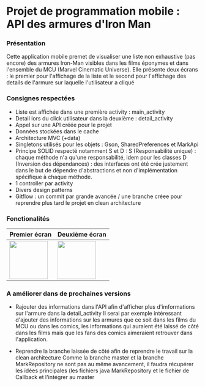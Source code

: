 # Projet de programmation mobile : API des armures d'Iron Man

### Présentation
Cette application mobile premet de visualiser une liste non exhaustive (pas encore) des armures Iron-Man visibles dans les films éponymes et dans l'ensemble du MCU (Marvel Cinematic Universe).
Elle présente deux écrans : le premier pour l'affichage de la liste et le second pour l'affichage des details de l'armure sur laquelle l'utilisateur a cliqué


### Consignes respectées
* Liste est affichée dans une première  activity : main_activity
* Detail lors du click utilisateur dans la deuxième : detail_activity
* Appel sur une API créée pour le projet
* Données stockées dans le cache
* Architecture MVC (+data)
* Singletons utilisés pour les objets : Gson, SharedPreferences et MarkApi
* Principe SOLID respecté notamment S et D :
S (Responsabilité unique) : chaque méthode n'a qu'une responsabilité, idem pour les classes
D (Inversion des dépendances) : des interfaces ont été crée justement dans le but de dépendre d'abstractions et non d'implémentation spécifique à chaque méthode.
* 1 controller par activity
* Divers design patterns
* Gitflow : un commit par grande avancée / une branche créee pour reprendre plus tard le projet en clean  architecture

### Fonctionalités
|Premier écran|Deuxième écran|
|------------|-------------|
| <img src="https://raw.githubusercontent.com/RaphyStark/ProjetMobile/master/img_readme/v1.png" width="100"> | <img src="https://raw.githubusercontent.com/RaphyStark/ProjetMobile/master/img_readme/Mark1.png" width="100"> |

### A améliorer dans de prochaines versions
* Rajouter des informations dans l'API afin d'afficher plus d'imformations sur l'armure dans la detail_activity
Il serai par exemple intéressant d'ajouter des informations sur les armures que ce soit dans les films du MCU ou dans les comics, les informations qui auraient été laissé de côté dans les films mais que les fans des comics aimeraient retrouver dans l'application.

* Reprendre la branche laissée de côté afin de reprendre le travail sur la clean architecture
Comme la branche master et la branche MarkRepository ne sont pas au même avancement, il faudra récupérer les idées principales (les fichiers java MarkRepository et le fichier de Callback et l'intégrer au master
